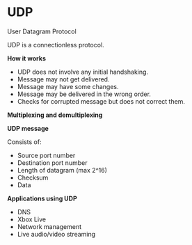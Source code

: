 # UDP

User Datagram Protocol

UDP is a connectionless protocol.

**How it works**

- UDP does not involve any initial handshaking.
- Message may not get delivered.
- Message may have some changes.
- Message may be delivered in the wrong order.
- Checks for corrupted message but does not correct them.

**Multiplexing and demultiplexing**

**UDP message**

Consists of:

- Source port number
- Destination port number
- Length of datagram (max 2^16)
- Checksum
- Data

**Applications using UDP**

- DNS
- Xbox Live
- Network management
- Live audio/video streaming
